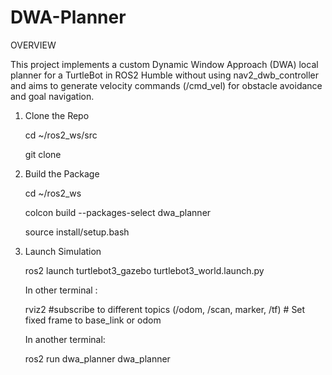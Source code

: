 # DWA-Planner

OVERVIEW

This project implements a custom Dynamic Window Approach (DWA) local planner for a TurtleBot in ROS2 Humble without using nav2_dwb_controller and aims to generate velocity commands (/cmd_vel) for obstacle avoidance and goal navigation. 

1. Clone the Repo

   cd ~/ros2_ws/src

   git clone 

3. Build the Package

   cd ~/ros2_ws

   colcon build --packages-select dwa_planner

   source install/setup.bash

5. Launch Simulation

   ros2 launch turtlebot3_gazebo turtlebot3_world.launch.py


   In other terminal :

   rviz2                                              #subscribe to different topics (/odom, /scan, marker, /tf)
                                                      # Set fixed frame to base_link or odom 


   In another terminal:

   ros2 run dwa_planner dwa_planner

   

